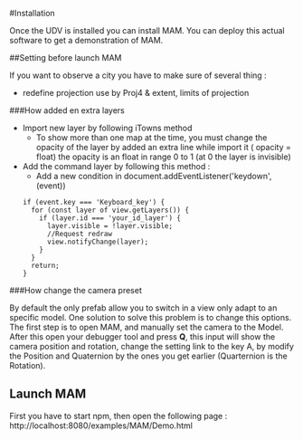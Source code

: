 #Installation

Once the UDV is installed you can install MAM. You can deploy this actual software to get a demonstration of MAM.

##Setting before launch MAM

If you want to observe a city you have to make sure of several thing :
*  redefine projection use by Proj4 & extent, limits of projection

###How added en extra layers

* Import new layer by following iTowns method
    * To show more than one map at the time, you must change the opacity of the layer by added an extra line while import it ( opacity = float) the opacity is an float in range 0 to 1 (at 0 the layer is invisible)
* Add the command layer by  following this method :
  * Add a new condition in document.addEventListener('keydown', (event))
  ```
  if (event.key === 'Keyboard_key') {
    for (const layer of view.getLayers()) {
      if (layer.id === 'your_id_layer') {
        layer.visible = !layer.visible;
        //Request redraw
        view.notifyChange(layer);
      }
    }
    return;
  }
  ```
###How change the camera preset

By default the only prefab allow you to switch in a view only adapt to an specific model. One solution to solve this problem is to change this options. The first step is to open MAM, and manually set the camera to the Model. After this open your debugger tool and press **Q**, this input will show the camera position and rotation, change the setting link to the key A, by modify the Position and Quaternion by the ones you get earlier (Quarternion is the Rotation).

## Launch MAM

First you have to start npm, then open the following page :  http://localhost:8080/examples/MAM/Demo.html
